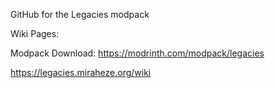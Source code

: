GitHub for the Legacies modpack

Wiki Pages:

Modpack Download:
https://modrinth.com/modpack/legacies

https://legacies.miraheze.org/wiki